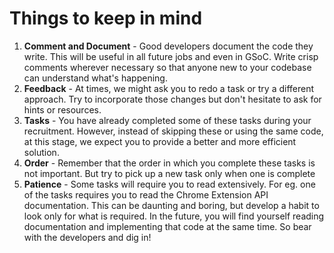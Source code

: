 # Things to keep in mind

1. **Comment and Document** - Good developers document the code they write. This will be useful in all future jobs and even in GSoC. Write crisp comments wherever necessary so that anyone new to your codebase can understand what's happening.
2. **Feedback** - At times, we might ask you to redo a task or try a different approach. Try to incorporate those changes but don't hesitate to ask for hints or resources.
3. **Tasks** - You have already completed some of these tasks during your recruitment. However, instead of skipping these or using the same code, at this stage, we expect you to provide a better and more efficient solution.
4. **Order** - Remember that the order in which you complete these tasks is not important. But try to pick up a new task only when one is complete
5. **Patience** - Some tasks will require you to read extensively. For eg. one of the tasks requires you to read the Chrome Extension API documentation. This can be daunting and boring, but develop a habit to look only for what is required. In the future, you will find yourself reading documentation and implementing that code at the same time. So bear with the developers and dig in!
